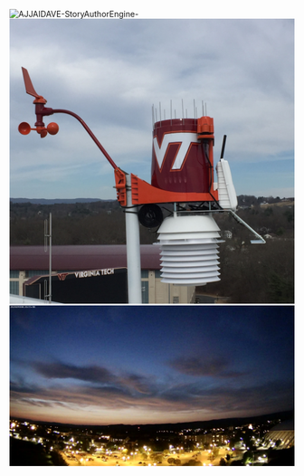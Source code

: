 ![AJJAIDAVE-StoryAuthorEngine-](https://github.com/StateDocuments/Virginia/blob/master/coliseum.jpg)
![AJJAIDAVE-StoryAuthorEngine-](https://github.com/StateDocuments/Virginia/blob/master/portrait.jpg)
![AJJAIDAVE-StoryAuthorEngine-](https://github.com/StateDocuments/Virginia/blob/master/snapshot.jpg)
